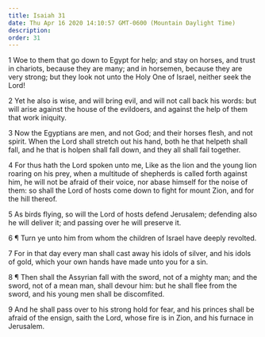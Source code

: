 ```yaml
---
title: Isaiah 31
date: Thu Apr 16 2020 14:10:57 GMT-0600 (Mountain Daylight Time)
description: 
order: 31
---
```


<p>
  1 Woe to them that go down to Egypt for help; and stay on horses, and trust in
  chariots, because they are many; and in horsemen, because they are very
  strong; but they look not unto the Holy One of Israel, neither seek the Lord!
</p>
<p>
  2 Yet he also is wise, and will bring evil, and will not call back his words:
  but will arise against the house of the evildoers, and against the help of
  them that work iniquity.
</p>
<p>
  3 Now the Egyptians are men, and not God; and their horses flesh, and not
  spirit. When the Lord shall stretch out his hand, both he that helpeth shall
  fall, and he that is holpen shall fall down, and they all shall fail together.
</p>
<p>
  4 For thus hath the Lord spoken unto me, Like as the lion and the young lion
  roaring on his prey, when a multitude of shepherds is called forth against
  him, he will not be afraid of their voice, nor abase himself for the noise of
  them: so shall the Lord of hosts come down to fight for mount Zion, and for
  the hill thereof.
</p>
<p>
  5 As birds flying, so will the Lord of hosts defend Jerusalem; defending also
  he will deliver it; and passing over he will preserve it.
</p>
<p>
  6 &#xB6; Turn ye unto him from whom the children of Israel have deeply
  revolted.
</p>
<p>
  7 For in that day every man shall cast away his idols of silver, and his idols
  of gold, which your own hands have made unto you for a sin.
</p>
<p>
  8 &#xB6; Then shall the Assyrian fall with the sword, not of a mighty man; and
  the sword, not of a mean man, shall devour him: but he shall flee from the
  sword, and his young men shall be discomfited.
</p>
<p>
  9 And he shall pass over to his strong hold for fear, and his princes shall be
  afraid of the ensign, saith the Lord, whose fire is in Zion, and his furnace
  in Jerusalem.
</p>
